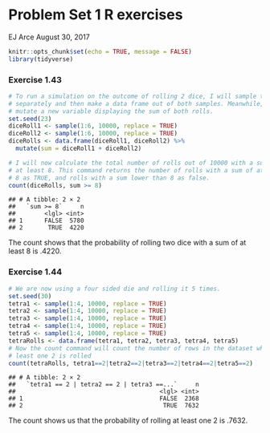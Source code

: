Problem Set 1 R exercises
================
EJ Arce
August 30, 2017

``` r
knitr::opts_chunk$set(echo = TRUE, message = FALSE)
library(tidyverse)
```

### Exercise 1.43

``` r
# To run a simulation on the outcome of rolling 2 dice, I will sample two dice
# separately and then make a data frame out of both samples. Meanwhile, I will
# mutate a new variable displaying the sum of both rolls.
set.seed(23)
diceRoll1 <- sample(1:6, 10000, replace = TRUE)
diceRoll2 <- sample(1:6, 10000, replace = TRUE)
diceRolls <- data.frame(diceRoll1, diceRoll2) %>%
  mutate(sum = diceRoll1 + diceRoll2)

# I will now calculate the total number of rolls out of 10000 with a sum of 
# at least 8. This command returns the number of rolls with a sum of at least
# 8 as TRUE, and rolls with a sum lower than 8 as false.
count(diceRolls, sum >= 8)
```

    ## # A tibble: 2 × 2
    ##   `sum >= 8`     n
    ##        <lgl> <int>
    ## 1      FALSE  5780
    ## 2       TRUE  4220

The count shows that the probability of rolling two dice with a sum of at least 8 is .4220.

### Exercise 1.44

``` r
# We are now using a four sided die and rolling it 5 times.
set.seed(30)
tetra1 <- sample(1:4, 10000, replace = TRUE)
tetra2 <- sample(1:4, 10000, replace = TRUE)
tetra3 <- sample(1:4, 10000, replace = TRUE)
tetra4 <- sample(1:4, 10000, replace = TRUE)
tetra5 <- sample(1:4, 10000, replace = TRUE)
tetraRolls <- data.frame(tetra1, tetra2, tetra3, tetra4, tetra5)
# Now the count command will count the number of rows in the dataset where at
# least one 2 is rolled
count(tetraRolls, tetra1==2|tetra2==2|tetra3==2|tetra4==2|tetra5==2)
```

    ## # A tibble: 2 × 2
    ##   `tetra1 == 2 | tetra2 == 2 | tetra3 ==...`     n
    ##                                        <lgl> <int>
    ## 1                                      FALSE  2368
    ## 2                                       TRUE  7632

The count shows us that the probability of rolling at least one 2 is .7632.

